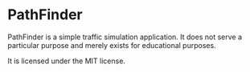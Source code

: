 PathFinder
==========

PathFinder is a simple traffic simulation application. It does not serve a particular purpose
and merely exists for educational purposes.

It is licensed under the MIT license.
